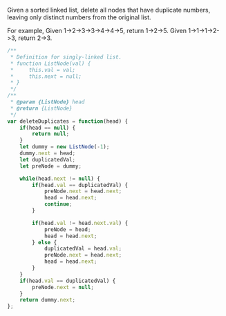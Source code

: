 Given a sorted linked list, delete all nodes that have duplicate numbers, leaving only distinct numbers from the original list.

For example,
Given 1->2->3->3->4->4->5, return 1->2->5.
Given 1->1->1->2->3, return 2->3.

```js
/**
 * Definition for singly-linked list.
 * function ListNode(val) {
 *     this.val = val;
 *     this.next = null;
 * }
 */
/**
 * @param {ListNode} head
 * @return {ListNode}
 */
var deleteDuplicates = function(head) {
    if(head == null) {
        return null;
    }
    let dummy = new ListNode(-1);
    dummy.next = head;
    let duplicatedVal;
    let preNode = dummy;

    while(head.next != null) {
        if(head.val == duplicatedVal) {
            preNode.next = head.next;
            head = head.next;
            continue;
        }

        if(head.val != head.next.val) {
            preNode = head;
            head = head.next;
        } else {
            duplicatedVal = head.val;
            preNode.next = head.next;
            head = head.next;
        }
    }
    if(head.val == duplicatedVal) {
        preNode.next = null;
    }
    return dummy.next;
};
```
